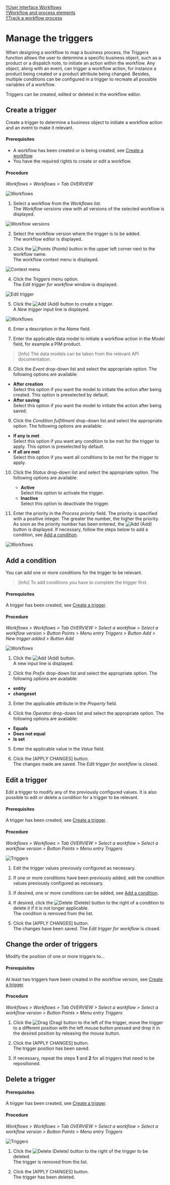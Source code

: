 [!!User Interface Workflows](../UserInterface/02a_Workflows.md)   
[!!Workflow and process elements](../Overview/04_WorkflowProcessElements.md)   
[!!Track a workflow process](./02_TrackWorkflowProcess.md)   

# Manage the triggers

When designing a workflow to map a business process, the *Triggers* function allows the user to determine a specific business object, such as a product or a dispatch note, to initiate an action within the workflow. Any object, along with an event, can trigger a workflow action, for instance a product being created or a product attribute being changed. Besides, multiple conditions can be configured in a trigger to recreate all possible variables of a workflow.

Triggers can be created, edited or deleted in the workflow editor.


## Create a trigger

Create a trigger to determine a business object to initiate a workflow action and an event to make it relevant.

#### Prerequisites

- A workflow has been created or is being created, see [Create a workflow](./01_ManageWorkflows.md#create-a-workflow).
- You have the required rights to create or edit a workflow.

[comment]: <> (The workflow has to be created before you can add the trigger? Or can your add triggers while you create the workflow? Triggers come first in the workflow versions... You can actually add triggers, even if a workflow is not "finished" yet... Unsicher! -> OLI, wie ist es gedacht?)

[comment]: <> (MV: Add triggers info to Workflow process elements and UI)

#### Procedure

*Workflows > Workflows > Tab OVERVIEW*

![Workflows](../../Assets/Screenshots/ActindoWorkFlow/Workflows/Workflows.png "[Workflows]")

1. Select a workflow from the *Workflows* list.  
The *Workflow versions* view with all versions of the selected workflow is displayed.

  ![Workflow versions](../../Assets/Screenshots/ActindoWorkFlow/Workflows/WorkflowVersions.png "[Workflow versions]")

2. Select the workflow version where the trigger is to be added.  
The workflow editor is displayed.

3. Click the ![Points](../../Assets/Icons/Points02.png "[Points]") (Points) button in the upper left corner next to the workflow name.   
  The workflow context menu is displayed.

  ![Context menu](../../Assets/Screenshots/ActindoWorkFlow/Workflows/ContextMenu02.png "[Context menu]")

4. Click the *Triggers* menu option.  
The *Edit trigger for workflow* window is displayed.

  ![Edit trigger](../../Assets/Screenshots/ActindoWorkFlow/Workflows/EditTrigger01.png "[Edit trigger]")

5. Click the ![Add](../../Assets/Icons/Plus04.png "[Add]") (Add) button to create a trigger.  
A *New trigger* input line is displayed.

  ![Workflows](../../Assets/Screenshots/ActindoWorkFlow/Workflows/EditTrigger02.png "[Workflows]")

6. Enter a description in the *Name* field.  

7. Enter the applicable data model to initiate a workflow action in the *Model* field, for example a PIM product.
  > [Info] The data models can be taken from the relevant API documentation.

8. Click the *Event* drop-down list and select the appropriate option. The following options are available:  
  - **After creation**   
  Select this option if you want the model to initiate the action after being created. This option is preselected by default.
  - **After saving**   
  Select this option if you want the model to initiate the action after being saved.

9. Click the *Condition fulfillment* drop-down list and select the appropriate option. The following options are available:
  - **If any is met**  
    Select this option if you want any condition to be met for the trigger to apply. This option is preselected by default.
  - **If all are met**  
    Select this option if you want all conditions to be met for the trigger to apply.

10. Click the *Status* drop-down list and select the appropriate option. The following options are available:
    - **Active**  
      Select this option to activate the trigger.
    - **Inactive**  
      Select this option to deactivate the trigger.  

11. Enter the priority in the *Process priority* field. The priority is specified with a positive integer. The greater the number, the higher the priority.  
As soon as the priority number has been entered, the ![Add](../../Assets/Icons/Plus04.png "[Add]") (Add) button is displayed.  If necessary, follow the steps below to add a condition, see [Add a condition](#add-a-condition).

  ![Workflows](../../Assets/Screenshots/ActindoWorkFlow/Workflows/EditTrigger03.png "[Workflows]")


## Add a condition

You can add one or more conditions for the trigger to be relevant.

  > [Info] To add conditions you have to complete the trigger first.

#### Prerequisites

A trigger has been created, see [Create a trigger](#create-a-trigger).

#### Procedure

*Workflows > Workflows > Tab OVERVIEW > Select a workflow > Select a workflow version > Button Points > Menu entry Triggers > Button Add > New trigger added > Button Add*

![Workflows](../../Assets/Screenshots/ActindoWorkFlow/Workflows/EditTrigger04.png "[Workflows]")

1. Click the ![Add](../../Assets/Icons/Plus04.png "[Add]") (Add) button.  
A new input line is displayed.

2. Click the *Prefix* drop-down list and select the appropriate option. The following options are available:  
  - **entity**
  - **changeset**

3. Enter the applicable attribute in the *Property* field.  

4. Click the *Operator* drop-down list and select the appropriate option. The following options are available:  
  - **Equals**
  - **Does not equal**
  - **Is set**

5. Enter the applicable value in the *Value* field.

6. Click the [APPLY CHANGES] button.  
The changes made are saved. The *Edit trigger for workflow* is closed.


## Edit a trigger

Edit a trigger to modify any of the previously configured values. It is also possible to edit or delete a condition for a trigger to be relevant.

#### Prerequisites

A trigger has been created, see [Create a trigger](#create-a-trigger).

#### Procedure

*Workflows > Workflows > Tab OVERVIEW > Select a workflow > Select a workflow version > Button Points > Menu entry Triggers*

![Triggers](../../Assets/Screenshots/ActindoWorkFlow/Workflows/EditTrigger04.png "[Triggers]")

1. Edit the trigger values previously configured as necessary.

2. If one or more conditions have been previously added, edit the condition values previously configured as necessary.

3. If desired, one or more conditions can be added, see [Add a condition](#add-a-condition).

4. If desired, click the ![Delete](../../Assets/Icons/Trash08.png "[Delete]") (Delete) button to the right of a condition to delete it if it is not longer applicable.  
The condition is removed from the list.

5. Click the [APPLY CHANGES] button.    
The changes have been saved. The *Edit trigger for workflow* is closed.


## Change the order of triggers

Modify the position of one or more triggers to...

[comment]: <> (Oli: Es soll eine Prio-Liste sein, also ähnlich wie Decision Matrix. Wozu ändert man die Reihenfolge hier? Wie stellt man die Prio ein, über Process Priority Feld oder durch Reihenfolge? Oder hat miteinander nichts zu tun?)

#### Prerequisites

At least two triggers have been created in the workflow version, see [Create a trigger](#create-a-trigger).

#### Procedure

*Workflows > Workflows > Tab OVERVIEW > Select a workflow > Select a workflow version > Button Points > Menu entry Triggers*

1. Click the ![Drag](../../Assets/Icons/Points03.png "[Drag]") (Drag) button to the left of the trigger, move the trigger to a different position with the left mouse button pressed and drop it in the desired position by releasing the mouse button.   

2. Click the [APPLY CHANGES] button.  
The trigger position has been saved.

[comment]: <> (Kein Pop-up-Fenster/Bestätigung angezeigt.)

3. If necessary, repeat the steps **1** and **2** for all triggers that need to be repositioned.


## Delete a trigger

#### Prerequisites

A trigger has been created, see [Create a trigger](#create-a-trigger).

#### Procedure

*Workflows > Workflows > Tab OVERVIEW > Select a workflow > Select a workflow version > Button Points > Menu entry Triggers*

![Triggers](../../Assets/Screenshots/ActindoWorkFlow/Workflows/EditTrigger04.png "[Triggers]")

1. Click the ![Delete](../../Assets/Icons/Trash08.png "[Delete]") (Delete) button to the right of the trigger to be deleted.  
  The trigger is removed from the list.

2. Click the [APPLY CHANGES] button.  
  The trigger has been deleted.

[comment]: <> (Kein Pop-up-Fenster/Bestätigung angezeigt. Trigger kann man nicht löschen. Stand 20.09.22)

